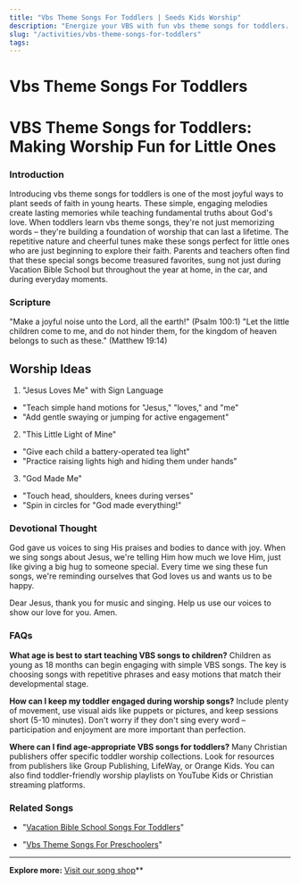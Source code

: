 ```yaml
---
title: "Vbs Theme Songs For Toddlers | Seeds Kids Worship"
description: "Energize your VBS with fun vbs theme songs for toddlers. Engaging worship music and activities for summer children's ministry."
slug: "/activities/vbs-theme-songs-for-toddlers"
tags:
---
```


# Vbs Theme Songs For Toddlers

# VBS Theme Songs for Toddlers: Making Worship Fun for Little Ones

### Introduction
Introducing vbs theme songs for toddlers is one of the most joyful ways to plant seeds of faith in young hearts. These simple, engaging melodies create lasting memories while teaching fundamental truths about God's love. When toddlers learn vbs theme songs, they're not just memorizing words – they're building a foundation of worship that can last a lifetime. The repetitive nature and cheerful tunes make these songs perfect for little ones who are just beginning to explore their faith. Parents and teachers often find that these special songs become treasured favorites, sung not just during Vacation Bible School but throughout the year at home, in the car, and during everyday moments.

### Scripture
"Make a joyful noise unto the Lord, all the earth!" (Psalm 100:1)
"Let the little children come to me, and do not hinder them, for the kingdom of heaven belongs to such as these." (Matthew 19:14)

## Worship Ideas
1. "Jesus Loves Me" with Sign Language
- "Teach simple hand motions for "Jesus," "loves," and "me"
- "Add gentle swaying or jumping for active engagement"

2. "This Little Light of Mine"
- "Give each child a battery-operated tea light"
- "Practice raising lights high and hiding them under hands"

3. "God Made Me"
- "Touch head, shoulders, knees during verses"
- "Spin in circles for "God made everything!"

### Devotional Thought
God gave us voices to sing His praises and bodies to dance with joy. When we sing songs about Jesus, we're telling Him how much we love Him, just like giving a big hug to someone special. Every time we sing these fun songs, we're reminding ourselves that God loves us and wants us to be happy.

Dear Jesus, thank you for music and singing. Help us use our voices to show our love for you. Amen.

### FAQs
**What age is best to start teaching VBS songs to children?**
Children as young as 18 months can begin engaging with simple VBS songs. The key is choosing songs with repetitive phrases and easy motions that match their developmental stage.

**How can I keep my toddler engaged during worship songs?**
Include plenty of movement, use visual aids like puppets or pictures, and keep sessions short (5-10 minutes). Don't worry if they don't sing every word – participation and enjoyment are more important than perfection.

**Where can I find age-appropriate VBS songs for toddlers?**
Many Christian publishers offer specific toddler worship collections. Look for resources from publishers like Group Publishing, LifeWay, or Orange Kids. You can also find toddler-friendly worship playlists on YouTube Kids or Christian streaming platforms.

### Related Songs

- "[Vacation Bible School Songs For Toddlers](/activities/vacation-bible-school-songs-for-toddlers/)"

- "[Vbs Theme Songs For Preschoolers](/activities/vbs-theme-songs-for-preschoolers/)"

---

**Explore more:** [Visit our song shop](https://seedskidsworship.com/shop)**

<!-- Schema Markup -->
<script type="application/ld+json">
{
  "@context": "https://schema.org",
  "@type": "MusicRecording",
  "name": "Vbs Theme Songs For Toddlers",
  "byArtist": {
    "@type": "MusicGroup",
    "name": "Seeds Kids Worship"
  },
  "isFamilyFriendly": true,
  "url": "https://seedskidsworship.com/activities/vbs-theme-songs-for-toddlers/"
}
</script>